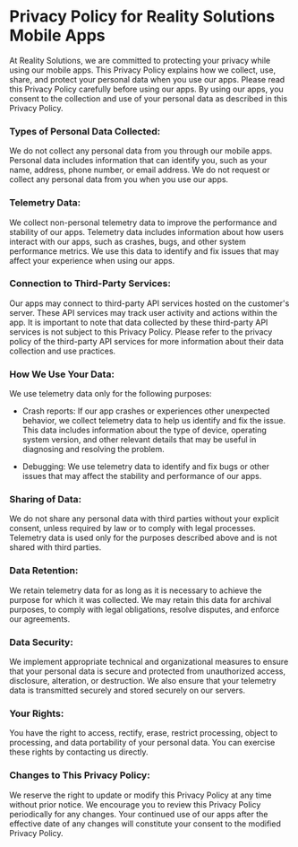 # Privacy Policy for Reality Solutions Mobile Apps

At Reality Solutions, we are committed to protecting your privacy while using our mobile apps. This Privacy Policy explains how we collect, use, share, and protect your personal data when you use our apps. Please read this Privacy Policy carefully before using our apps. By using our apps, you consent to the collection and use of your personal data as described in this Privacy Policy.

### Types of Personal Data Collected:
We do not collect any personal data from you through our mobile apps. Personal data includes information that can identify you, such as your name, address, phone number, or email address. We do not request or collect any personal data from you when you use our apps.

### Telemetry Data:
We collect non-personal telemetry data to improve the performance and stability of our apps. Telemetry data includes information about how users interact with our apps, such as crashes, bugs, and other system performance metrics. We use this data to identify and fix issues that may affect your experience when using our apps.

### Connection to Third-Party Services:
Our apps may connect to third-party API services hosted on the customer's server. These API services may track user activity and actions within the app. It is important to note that data collected by these third-party API services is not subject to this Privacy Policy. Please refer to the privacy policy of the third-party API services for more information about their data collection and use practices.

### How We Use Your Data:
We use telemetry data only for the following purposes:

* Crash reports: If our app crashes or experiences other unexpected behavior, we collect telemetry data to help us identify and fix the issue. This data includes information about the type of device, operating system version, and other relevant details that may be useful in diagnosing and resolving the problem.

* Debugging: We use telemetry data to identify and fix bugs or other issues that may affect the stability and performance of our apps.

### Sharing of Data:
We do not share any personal data with third parties without your explicit consent, unless required by law or to comply with legal processes. Telemetry data is used only for the purposes described above and is not shared with third parties.

### Data Retention:
We retain telemetry data for as long as it is necessary to achieve the purpose for which it was collected. We may retain this data for archival purposes, to comply with legal obligations, resolve disputes, and enforce our agreements.

### Data Security:
We implement appropriate technical and organizational measures to ensure that your personal data is secure and protected from unauthorized access, disclosure, alteration, or destruction. We also ensure that your telemetry data is transmitted securely and stored securely on our servers.

### Your Rights:
You have the right to access, rectify, erase, restrict processing, object to processing, and data portability of your personal data. You can exercise these rights by contacting us directly.

### Changes to This Privacy Policy:
We reserve the right to update or modify this Privacy Policy at any time without prior notice. We encourage you to review this Privacy Policy periodically for any changes. Your continued use of our apps after the effective date of any changes will constitute your consent to the modified Privacy Policy.